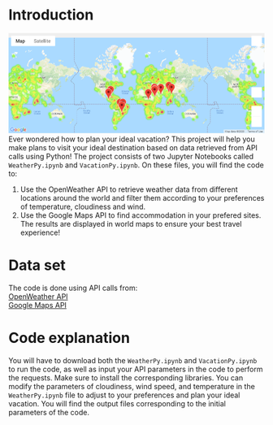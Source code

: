 # Introduction
![locations-map](https://github.com/JaviSandoval94/python-api-challenge/blob/master/output_images/map.png)
Ever wondered how to plan your ideal vacation? This project will help you make plans to visit your ideal destination based on data retrieved from API calls using Python!
The project consists of two Jupyter Notebooks called `WeatherPy.ipynb` and `VacationPy.ipynb`. On these files, you will find the code to:
1. Use the OpenWeather API to retrieve weather data from different locations around the world and filter them according to your preferences of temperature, cloudiness and wind.
2. Use the Google Maps API to find accommodation in your prefered sites. <br>
The results are displayed in world maps to ensure your best travel experience!

# Data set
The code is done using API calls from:<br>
[OpenWeather API](https://rapidapi.com/blog/lp/openweathermap/?utm_source=google&utm_medium=cpc&utm_campaign=Beta_99804720366&utm_term=%2Bopenweathermap_b&gclid=CjwKCAjwkdL6BRAREiwA-kiczJRACM76pQ2N-s9VaM59_FxV2vMtJClhaGrA_9b5MAxoMyaK6OMYnBoCrpwQAvD_BwE)<br>
[Google Maps API](https://cloud.google.com/maps-platform/?hl=es-419&utm_source=google&utm_medium=cpc&utm_campaign=FY18-Q2-global-demandgen-paidsearchonnetworkhouseads-cs-maps_contactsal_saf&utm_content=text-ad-none-none-DEV_c-CRE_351523677090-ADGP_Hybrid+%7C+AW+SEM+%7C+SKWS+~+Maps+%7C+BMM+%7C+Mapping+APIs-KWID_43700044580549652-aud-905774763988:kwd-412104684431-userloc_1010103&utm_term=KW_%2Bmap%20%2Bapis-ST_%2Bmap+%2Bapis&gclid=CjwKCAjwkdL6BRAREiwA-kiczOrD7OEq_sMkU3KP0xmcyOdz4mi4pEJHJgH8a4p9GSP_U52_XipbixoC1D0QAvD_BwE)

# Code explanation
You will have to download both the `WeatherPy.ipynb` and `VacationPy.ipynb` to run the code, as well as input your API parameters in the code to perform the requests. Make sure to install the corresponding libraries. You can modify the parameters of cloudiness, wind speed, and temperature in the `WeatherPy.ipynb` file to adjust to your preferences and plan your ideal vacation. You will find the output files corresponding to the initial parameters of the code.
